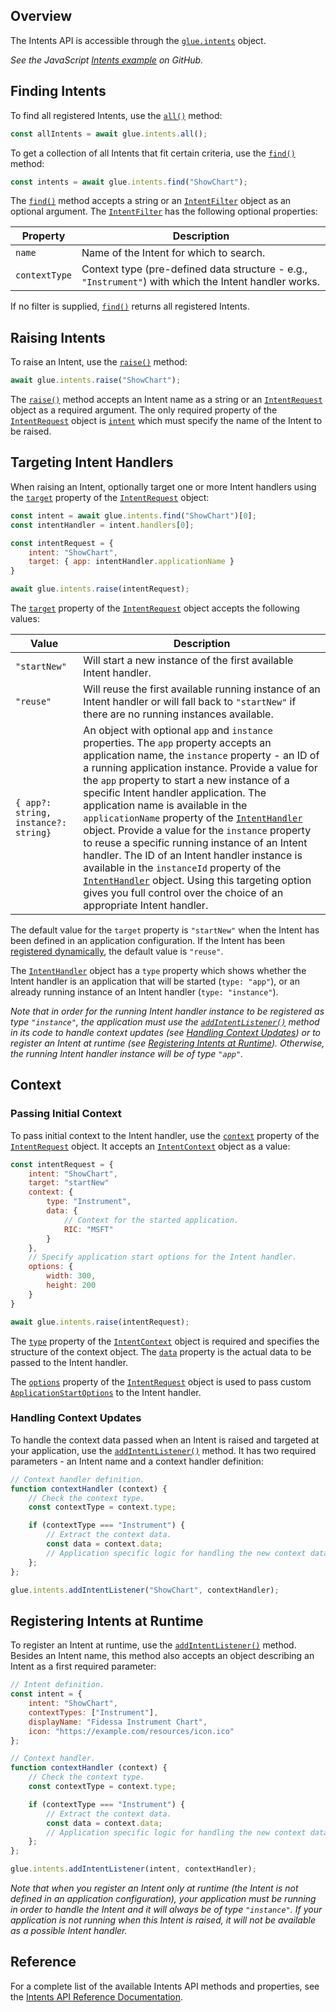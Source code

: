 ## Overview

<glue42 name="addClass" class="colorSection" element="p" text="Available since Glue42 Enterprise 3.9">

The Intents API is accessible through the [`glue.intents`](../../../reference/glue/latest/intents/index.html) object.

*See the JavaScript [Intents example](https://github.com/Glue42/js-examples/tree/master/intents) on GitHub.*

## Finding Intents

To find all registered Intents, use the [`all()`](../../../reference/glue/latest/intents/index.html#API-all) method:

```javascript
const allIntents = await glue.intents.all();
```

To get a collection of all Intents that fit certain criteria, use the [`find()`](../../../reference/glue/latest/intents/index.html#API-find) method:

```javascript
const intents = await glue.intents.find("ShowChart");
```

The [`find()`](../../../reference/glue/latest/intents/index.html#API-find) method accepts a string or an [`IntentFilter`](../../../reference/glue/latest/intents/index.html#IntentFilter) object as an optional argument. The [`IntentFilter`](../../../reference/glue/latest/intents/index.html#IntentFilter) has the following optional properties:

| Property | Description |
|----------|-------------|
| `name` | Name of the Intent for which to search. |
| `contextType` | Context type (pre-defined data structure - e.g., `"Instrument"`) with which the Intent handler works. |

If no filter is supplied, [`find()`](../../../reference/glue/latest/intents/index.html#API-find) returns all registered Intents.

## Raising Intents

To raise an Intent, use the [`raise()`](../../../reference/glue/latest/intents/index.html#API-raise) method:

```javascript
await glue.intents.raise("ShowChart");
```

The [`raise()`](../../../reference/glue/latest/intents/index.html#API-raise) method accepts an Intent name as a string or an [`IntentRequest`](../../../reference/glue/latest/intents/index.html#IntentRequest) object as a required argument. The only required property of the [`IntentRequest`](../../../reference/glue/latest/intents/index.html#IntentRequest) object is [`intent`](../../../reference/glue/latest/intents/index.html#IntentRequest-intent) which must specify the name of the Intent to be raised.

## Targeting Intent Handlers

When raising an Intent, optionally target one or more Intent handlers using the [`target`](../../../reference/glue/latest/intents/index.html#IntentRequest-target) property of the [`IntentRequest`](../../../reference/glue/latest/intents/index.html#IntentRequest) object:

```javascript
const intent = await glue.intents.find("ShowChart")[0];
const intentHandler = intent.handlers[0];

const intentRequest = {
    intent: "ShowChart",
    target: { app: intentHandler.applicationName }
}

await glue.intents.raise(intentRequest);
```

The [`target`](../../../reference/glue/latest/intents/index.html#IntentRequest-target) property of the [`IntentRequest`](../../../reference/glue/latest/intents/index.html#IntentRequest) object accepts the following values:

| Value | Description |
|-------|-------------|
| `"startNew"` | Will start a new instance of the first available Intent handler. |
| `"reuse"` | Will reuse the first available running instance of an Intent handler or will fall back to `"startNew"` if there are no running instances available. |
| `{ app?: string, instance?: string}` | An object with optional `app` and `instance` properties. The `app` property accepts an application name, the `instance` property - an ID of a running application instance. Provide a value for the `app` property to start a new instance of a specific Intent handler application. The application name is available in the `applicationName` property of the [`IntentHandler`](../../../reference/glue/latest/intents/index.html#IntentHandler) object. Provide a value for the `instance` property to reuse a specific running instance of an Intent handler. The ID of an Intent handler instance is available in the `instanceId` property of the [`IntentHandler`](../../../reference/glue/latest/intents/index.html#IntentHandler) object. Using this targeting option gives you full control over the choice of an appropriate Intent handler. |

The default value for the `target` property is `"startNew"` when the Intent has been defined in an application configuration. If the Intent has been [registered dynamically](#registering_intents_at_runtime), the default value is `"reuse"`.

The [`IntentHandler`](../../../reference/glue/latest/intents/index.html#IntentHandler) object has a `type` property which shows whether the Intent handler is an application that will be started (`type: "app"`), or an already running instance of an Intent handler (`type: "instance"`).

*Note that in order for the running Intent handler instance to be registered as type `"instance"`, the application must use the [`addIntentListener()`](../../../reference/glue/latest/intents/index.html#API-addIntentListener) method in its code to handle context updates (see [Handling Context Updates](#context-handling_context_updates)) or to register an Intent at runtime (see [Registering Intents at Runtime](#registering_intents_at_runtime)). Otherwise, the running Intent handler instance will be of type `"app"`.*

## Context

### Passing Initial Context

To pass initial context to the Intent handler, use the [`context`](../../../reference/glue/latest/intents/index.html#IntentRequest-context) property of the [`IntentRequest`](../../../reference/glue/latest/intents/index.html#IntentRequest) object. It accepts an [`IntentContext`](../../../reference/glue/latest/intents/index.html#IntentContext) object as a value:

```javascript
const intentRequest = {
    intent: "ShowChart",
    target: "startNew"
    context: {
        type: "Instrument",
        data: {
            // Context for the started application.
            RIC: "MSFT"
        }
    },
    // Specify application start options for the Intent handler.
    options: {
        width: 300,
        height: 200
    }
}

await glue.intents.raise(intentRequest);
```

The [`type`](../../../reference/glue/latest/intents/index.html#IntentContext-type) property of the [`IntentContext`](../../../reference/glue/latest/intents/index.html#IntentContext) object is required and specifies the structure of the context object. The [`data`](../../../reference/glue/latest/intents/index.html#IntentContext-data) property is the actual data to be passed to the Intent handler.

The [`options`](../../../reference/glue/latest/intents/index.html#IntentRequest-options) property of the [`IntentRequest`](../../../reference/glue/latest/intents/index.html#IntentRequest) object is used to pass custom [`ApplicationStartOptions`](../../../reference/glue/latest/appmanager/index.html#ApplicationStartOptions) to the Intent handler.

### Handling Context Updates

To handle the context data passed when an Intent is raised and targeted at your application, use the [`addIntentListener()`](../../../reference/glue/latest/intents/index.html#API-addIntentListener) method. It has two required parameters - an Intent name and a context handler definition:

```javascript
// Context handler definition.
function contextHandler (context) {
    // Check the context type.
    const contextType = context.type;

    if (contextType === "Instrument") {
        // Extract the context data.
        const data = context.data;
        // Аpplication specific logic for handling the new context data.
    };
};

glue.intents.addIntentListener("ShowChart", contextHandler);
```

## Registering Intents at Runtime

To register an Intent at runtime, use the [`addIntentListener()`](../../../reference/glue/latest/intents/index.html#API-addIntentListener) method. Besides an Intent name, this method also accepts an object describing an Intent as a first required parameter:

```javascript
// Intent definition.
const intent = {
    intent: "ShowChart",
    contextTypes: ["Instrument"],
    displayName: "Fidessa Instrument Chart",
    icon: "https://example.com/resources/icon.ico"
};

// Context handler.
function contextHandler (context) {
    // Check the context type.
    const contextType = context.type;

    if (contextType === "Instrument") {
        // Extract the context data.
        const data = context.data;
        // Аpplication specific logic for handling the new context data.
    };
};

glue.intents.addIntentListener(intent, contextHandler);
```

*Note that when you register an Intent only at runtime (the Intent is not defined in an application configuration), your application must be running in order to handle the Intent and it will always be of type `"instance"`. If your application is not running when this Intent is raised, it will not be available as a possible Intent handler.*

## Reference

For a complete list of the available Intents API methods and properties, see the [Intents API Reference Documentation](../../../reference/glue/latest/intents/index.html).